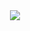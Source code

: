 <div align= "center">
    <img src="https://capsule-render.vercel.app/api?type=waving&color=0:8479d2,100:074474&height=240&text=%0A%0AHanJae's%20Github&animation=&fontColor=ffffff&fontSize=40" />
</div>
    
